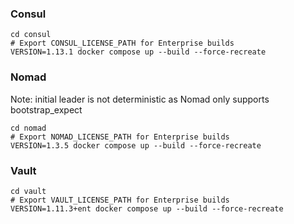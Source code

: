 ### Consul

```shell
cd consul
# Export CONSUL_LICENSE_PATH for Enterprise builds
VERSION=1.13.1 docker compose up --build --force-recreate
```

### Nomad

Note: initial leader is not deterministic as Nomad only supports bootstrap_expect

```shell
cd nomad
# Export NOMAD_LICENSE_PATH for Enterprise builds
VERSION=1.3.5 docker compose up --build --force-recreate
```

### Vault

```shell
cd vault
# Export VAULT_LICENSE_PATH for Enterprise builds
VERSION=1.11.3+ent docker compose up --build --force-recreate
```
